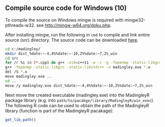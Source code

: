 ## Compile source code for Windows (10)

To compile the source on Windows mingw is required with mingw32-pthreads-w32. see http://mingw-w64.org/doku.php. 

After installing mingw, run the following in ```cmd``` to compile and link entire source (src) directory. The source code can be downloaded [here](https://github.com/MadingleyR/MadingleyR/archive/master.zip).

```bash
cd c:/madingley/
mkdir dist_%date:~-4,4%%date:~-10,2%%date:~7,2%_win
cd src
for /r %i in (*.cpp) do g++ -std=c++11 -w -c -g -fopenmp -static-libgcc -static-libstdc++ %i
g++ -fopenmp -static-libgcc -static-libstdc++ -o madingley.exe *.o
del /S *.o
move madingley.exe ..
cd ..
move /y madingley.exe dist_%date:~-4,4%%date:~-10,2%%date:~7,2%_win
```

Next move the created executable (madingley.exe) into the MadingleyR package library (e.g. into ```path/to/pacakge/library/MadingleyR/win_exec```). The following R code can be used to obtain the path of the MadingleyR library (function is part of the MadingleyR pacakage):

```R
get_lib_path()
```
